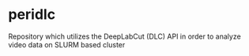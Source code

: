 # peridlc
Repository which utilizes the DeepLabCut (DLC) API in order to analyze video data on SLURM based cluster
